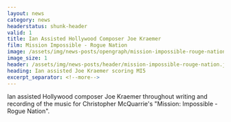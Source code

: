 ```yaml
---
layout: news
category: news
headerstatus: shunk-header
valid: 1
title: Ian Assisted Hollywood Composer Joe Kraemer
film: Mission Impossible - Rogue Nation
image: /assets/img/news-posts/opengraph/mission-impossible-rouge-nation.jpg
image_size: 1
header: /assets/img/news-posts/header/mission-impossible-rouge-nation.jpg
heading: Ian assisted Joe Kraemer scoring MI5
excerpt_separator: <!--more-->
---
```


Ian assisted Hollywood composer Joe Kraemer throughout writing and recording of the music for Christopher McQuarrie's "Mission: Impossible - Rogue Nation".<!--more-->
